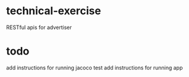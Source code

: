 # technical-exercise
RESTful apis for advertiser


# todo
add instructions for running jacoco test
add instructions for running app
 